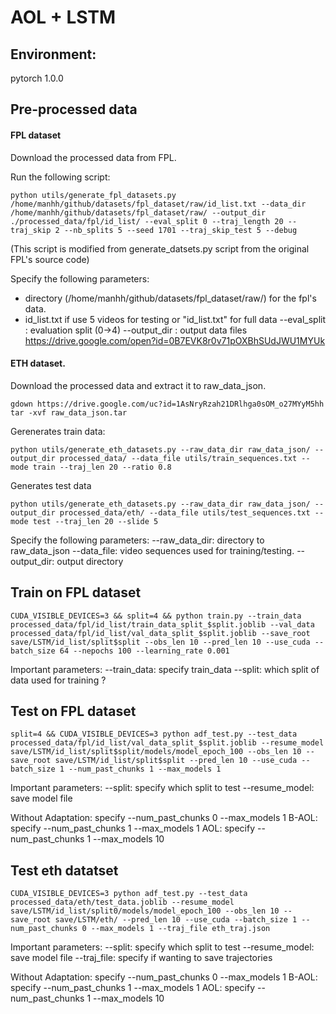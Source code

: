 # AOL + LSTM 


## Environment: 
  pytorch 1.0.0 

## Pre-processed data
#### FPL dataset
Download the processed data from FPL.

Run the following script:
```
python utils/generate_fpl_datasets.py /home/manhh/github/datasets/fpl_dataset/raw/id_list.txt --data_dir /home/manhh/github/datasets/fpl_dataset/raw/ --output_dir ./processed_data/fpl/id_list/ --eval_split 0 --traj_length 20 --traj_skip 2 --nb_splits 5 --seed 1701 --traj_skip_test 5 --debug
```
(This script is modified from generate_datsets.py script from the original FPL's source code) 

Specify the following parameters:
  - directory (/home/manhh/github/datasets/fpl_dataset/raw/) for the fpl's data. 
  - id_list.txt if use 5 videos for testing or "id_list.txt" for full data 
  --eval_split : evaluation split (0->4)
  --output_dir : output data files 
https://drive.google.com/open?id=0B7EVK8r0v71pOXBhSUdJWU1MYUk

#### ETH dataset.
Download the processed data and extract it to raw_data_json. 
```
gdown https://drive.google.com/uc?id=1AsNryRzah21DRlhga0sOM_o27MYyM5hh
tar -xvf raw_data_json.tar
```
Gerenerates train data:
```
python utils/generate_eth_datasets.py --raw_data_dir raw_data_json/ --output_dir processed_data/ --data_file utils/train_sequences.txt --mode train --traj_len 20 --ratio 0.8
```
Generates test data 
```
python utils/generate_eth_datasets.py --raw_data_dir raw_data_json/ --output_dir processed_data/eth/ --data_file utils/test_sequences.txt --mode test --traj_len 20 --slide 5
```

Specify the following parameters:
 --raw_data_dir: directory to raw_data_json 
 --data_file: video sequences used for training/testing. 
 --output_dir: output directory

## Train on FPL dataset

```
CUDA_VISIBLE_DEVICES=3 && split=4 && python train.py --train_data processed_data/fpl/id_list/train_data_split_$split.joblib --val_data processed_data/fpl/id_list/val_data_split_$split.joblib --save_root save/LSTM/id_list/split$split --obs_len 10 --pred_len 10 --use_cuda --batch_size 64 --nepochs 100 --learning_rate 0.001
```
Important parameters: 
--train_data: specify train_data 
--split: which split of data used for training ? 


## Test on FPL dataset
```
split=4 && CUDA_VISIBLE_DEVICES=3 python adf_test.py --test_data processed_data/fpl/id_list/val_data_split_$split.joblib --resume_model save/LSTM/id_list/split$split/models/model_epoch_100 --obs_len 10 --save_root save/LSTM/id_list/split$split --pred_len 10 --use_cuda --batch_size 1 --num_past_chunks 1 --max_models 1
```
Important parameters: 
--split: specify which split to test 
--resume_model: save model file 

Without Adaptation: specify --num_past_chunks 0 --max_models 1
B-AOL: specify --num_past_chunks 1 --max_models 1
AOL: specify --num_past_chunks 1 --max_models 10


## Test eth datatset
```
CUDA_VISIBLE_DEVICES=3 python adf_test.py --test_data processed_data/eth/test_data.joblib --resume_model save/LSTM/id_list/split0/models/model_epoch_100 --obs_len 10 --save_root save/LSTM/eth/ --pred_len 10 --use_cuda --batch_size 1 --num_past_chunks 0 --max_models 1 --traj_file eth_traj.json
```

Important parameters: 
--split: specify which split to test 
--resume_model: save model file 
--traj_file: specify if wanting to save trajectories

Without Adaptation: specify --num_past_chunks 0 --max_models 1
B-AOL: specify --num_past_chunks 1 --max_models 1
AOL: specify --num_past_chunks 1 --max_models 10
